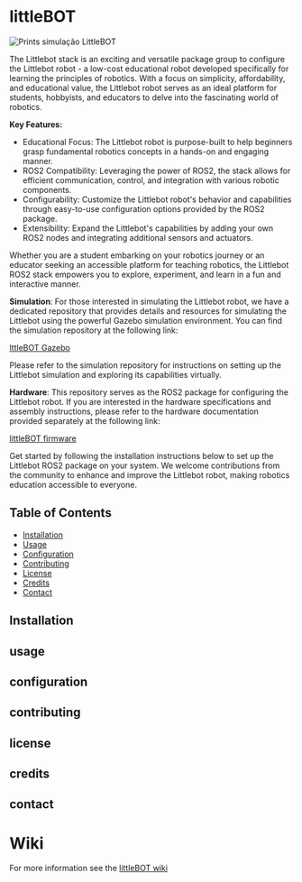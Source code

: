 # littleBOT
![Prints simulação LittleBOT](https://user-images.githubusercontent.com/37759765/128800773-a2714fbc-2218-4c7c-a7a5-e6070d67b1a1.png)


The Littlebot stack is an exciting and versatile package group to configure the Littlebot robot - a low-cost educational robot developed specifically for learning the principles of robotics. With a focus on simplicity, affordability, and educational value, the Littlebot robot serves as an ideal platform for students, hobbyists, and educators to delve into the fascinating world of robotics.

**Key Features:**

- Educational Focus: The Littlebot robot is purpose-built to help beginners grasp fundamental robotics concepts in a hands-on and engaging manner.
- ROS2 Compatibility: Leveraging the power of ROS2, the stack allows for efficient communication, control, and integration with various robotic components.
- Configurability: Customize the Littlebot robot's behavior and capabilities through easy-to-use configuration options provided by the ROS2 package.
- Extensibility: Expand the Littlebot's capabilities by adding your own ROS2 nodes and integrating additional sensors and actuators.

Whether you are a student embarking on your robotics journey or an educator seeking an accessible platform for teaching robotics, the Littlebot ROS2 stack empowers you to explore, experiment, and learn in a fun and interactive manner.


**Simulation**: For those interested in simulating the Littlebot robot, we have a dedicated repository that provides details and resources for simulating the Littlebot using the powerful Gazebo simulation environment. You can find the simulation repository at the following link:

[lttleBOT Gazebo](https://github.com/NestorDP/littlebot_gazebo)

Please refer to the simulation repository for instructions on setting up the Littlebot simulation and exploring its capabilities virtually.

**Hardware**: This repository serves as the ROS2 package for configuring the Littlebot robot. If you are interested in the hardware specifications and assembly instructions, please refer to the hardware documentation provided separately at the following link:

 [littleBOT firmware](https://github.com/NestorDP/littlebot_firmware)

Get started by following the installation instructions below to set up the Littlebot ROS2 package on your system. We welcome contributions from the community to enhance and improve the Littlebot robot, making robotics education accessible to everyone.


## Table of Contents

- [Installation](#installation)
- [Usage](#usage)
- [Configuration](#configuration)
- [Contributing](#contributing)
- [License](#license)
- [Credits](#credits)
- [Contact](#contact)



## Installation

## usage

## configuration

## contributing

## license

## credits

## contact

<!-- ## Testando o Littlebot

Estas instruções te ajudarão a fazer os primeiros testes com a plataforma Littlebot -->

<!-- ### Pré-requisitos

Para testar o Littlebot em seu sistema você precisa ter instalado o ROS ([melodic](http://wiki.ros.org/melodic) recomendado). Um erro pode acontecer ao tentar vizualizar o modelo no RVIZ no ROS-melodic, caso isso ocorra, pode ser necessário mudar uma variável de ambiente, como segue abaixo: -->

<!-- ```bash
export LC_NUMERIC="en_US.UTF-8"
``` -->

<!-- ### Rodando a simulação

Para simular o Littlebot, o primeiro passo é criar um [workspace ROS](http://wiki.ros.org/catkin/Tutorials/create_a_workspace)

```bash
mkdir -p ~/littlebot_ws/src
cd littlebot_ws
catkin_make
source devel/setup.bash
```

Após criar o workspace fazer o clone do repositório

```bash
cd src
git clone https://github.com/NestorDP/littlebot.git
cd ..
catkin_make
source devel/setup.bash
```

Para rodar a simulção no Gazebo

```bash
roslaunch littlebot_gazebo gazebo.launch
``` -->

# Wiki

For more information see the [littleBOT wiki](https://github.com/NestorDP/littlebot/wiki)


